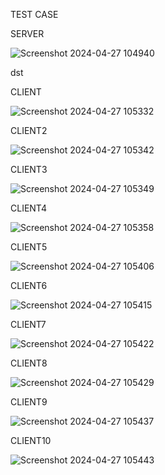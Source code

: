 TEST CASE 


SERVER

![Screenshot 2024-04-27 104940](https://github.com/7Riv/Pemrograman-jaringan/assets/129931439/461a6264-1efd-41b8-ab33-5aca642a37ba)

dst

CLIENT

![Screenshot 2024-04-27 105332](https://github.com/7Riv/Pemrograman-jaringan/assets/129931439/34ac8cb7-43d5-4856-a7b3-d7fad49931eb)

CLIENT2

![Screenshot 2024-04-27 105342](https://github.com/7Riv/Pemrograman-jaringan/assets/129931439/709215ed-b433-4646-ac30-0255df5e7586)

CLIENT3

![Screenshot 2024-04-27 105349](https://github.com/7Riv/Pemrograman-jaringan/assets/129931439/3804445d-a89a-4680-bd17-4957f1824abc)

CLIENT4

![Screenshot 2024-04-27 105358](https://github.com/7Riv/Pemrograman-jaringan/assets/129931439/ff01fe78-7eac-4101-ab24-ce4c2b65d5cc)

CLIENT5

![Screenshot 2024-04-27 105406](https://github.com/7Riv/Pemrograman-jaringan/assets/129931439/1950a995-44eb-4200-a431-11abf1d13f45)

CLIENT6

![Screenshot 2024-04-27 105415](https://github.com/7Riv/Pemrograman-jaringan/assets/129931439/e39aa086-b99f-443f-8bfc-85ff5ce265a8)

CLIENT7

![Screenshot 2024-04-27 105422](https://github.com/7Riv/Pemrograman-jaringan/assets/129931439/03dcbf1c-dfc6-460e-ba35-c43e47d5ea15)

CLIENT8

![Screenshot 2024-04-27 105429](https://github.com/7Riv/Pemrograman-jaringan/assets/129931439/3940a215-4218-4749-9012-e6574f8c3611)


CLIENT9

![Screenshot 2024-04-27 105437](https://github.com/7Riv/Pemrograman-jaringan/assets/129931439/c92d0e6e-b7e8-4387-a15a-5bedb0733979)

CLIENT10

![Screenshot 2024-04-27 105443](https://github.com/7Riv/Pemrograman-jaringan/assets/129931439/efbf70f5-9803-4905-b865-693f67e43592)
